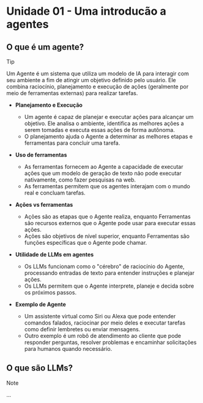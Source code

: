 # Unidade 01 - Uma introducão a agentes

## O que é um agente?

> [!TIP]
> Um Agente é um sistema que utiliza um modelo de IA para interagir com seu ambiente a fim de atingir um objetivo definido pelo usuário. Ele combina raciocínio, planejamento e execução de ações (geralmente por meio de ferramentas externas) para realizar tarefas.

- **Planejamento e Execução**

  - Um agente é capaz de planejar e executar ações para alcançar um objetivo. Ele analisa o ambiente, identifica as melhores ações a serem tomadas e executa essas ações de forma autônoma.
  - O planejamento ajuda o Agente a determinar as melhores etapas e ferramentas para concluir uma tarefa.

- **Uso de ferramentas**

  - As ferramentas fornecem ao Agente a capacidade de executar ações que um modelo de geração de texto não pode executar nativamente, como fazer pesquisas na web.
  - As ferramentas permitem que os agentes interajam com o mundo real e concluam tarefas.

- **Ações vs ferramentas**

  - Ações são as etapas que o Agente realiza, enquanto Ferramentas são recursos externos que o Agente pode usar para executar essas ações.
  - Ações são objetivos de nível superior, enquanto Ferramentas são funções específicas que o Agente pode chamar.

- **Utilidade de LLMs em agentes**

  - Os LLMs funcionam como o "cérebro" de raciocínio do Agente, processando entradas de texto para entender instruções e planejar ações.
  - Os LLMs permitem que o Agente interprete, planeje e decida sobre os próximos passos.

- **Exemplo de Agente**
  - Um assistente virtual como Siri ou Alexa que pode entender comandos falados, raciocinar por meio deles e executar tarefas como definir lembretes ou enviar mensagens.
  - Outro exemplo é um robô de atendimento ao cliente que pode responder perguntas, resolver problemas e encaminhar solicitações para humanos quando necessário.

## O que são LLMs?

> [!NOTE]
> ...